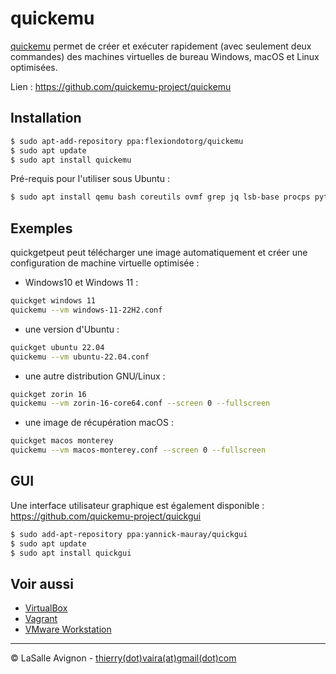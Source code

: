 # quickemu

[quickemu](https://github.com/quickemu-project/quickemu) permet de créer et exécuter rapidement (avec seulement deux commandes) des machines virtuelles de bureau Windows, macOS et Linux optimisées.

Lien : https://github.com/quickemu-project/quickemu

## Installation

```bash
$ sudo apt-add-repository ppa:flexiondotorg/quickemu
$ sudo apt update
$ sudo apt install quickemu
```

Pré-requis pour l'utiliser sous Ubuntu :

```bash
$ sudo apt install qemu bash coreutils ovmf grep jq lsb-base procps python3 genisoimage usbutils util-linux sed spice-client-gtk libtss2-tcti-swtpm0 wget xdg-user-dirs zsync unzip
```

## Exemples

quickgetpeut peut télécharger une image automatiquement et créer une configuration de machine virtuelle optimisée :

- Windows10 et Windows 11 :

```bash
quickget windows 11
quickemu --vm windows-11-22H2.conf
```

- une version d'Ubuntu :

```bash
quickget ubuntu 22.04
quickemu --vm ubuntu-22.04.conf
```

- une autre distribution GNU/Linux :

```bash
quickget zorin 16
quickemu --vm zorin-16-core64.conf --screen 0 --fullscreen
```

- une image de récupération macOS :

```bash
quickget macos monterey
quickemu --vm macos-monterey.conf --screen 0 --fullscreen
```

## GUI

Une interface utilisateur graphique est également disponible : https://github.com/quickemu-project/quickgui

```bash
$ sudo add-apt-repository ppa:yannick-mauray/quickgui
$ sudo apt update
$ sudo apt install quickgui
```

## Voir aussi

- [VirtualBox](virtualbox.md)
- [Vagrant](vagrant.md)
- [VMware Workstation](https://fr.wikipedia.org/wiki/VMware_Workstation)

---

©️ LaSalle Avignon - [thierry(dot)vaira(at)gmail(dot)com](thierry.vaira@gmail.com)
